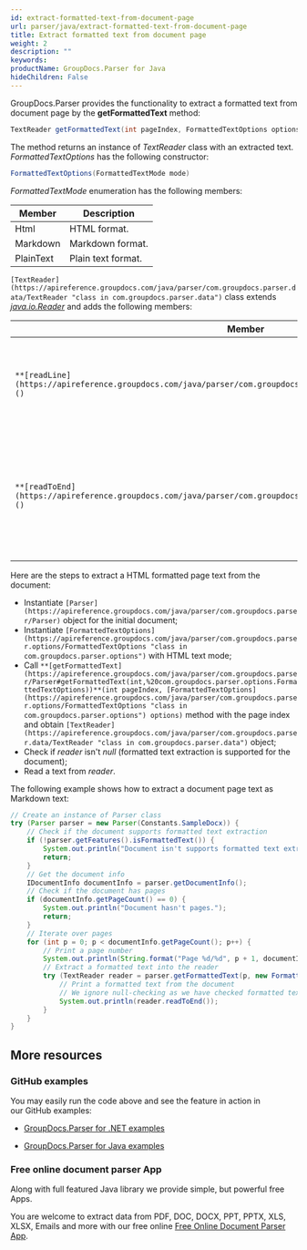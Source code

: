 ```yaml
---
id: extract-formatted-text-from-document-page
url: parser/java/extract-formatted-text-from-document-page
title: Extract formatted text from document page
weight: 2
description: ""
keywords: 
productName: GroupDocs.Parser for Java
hideChildren: False
---
```

GroupDocs.Parser provides the functionality to extract a formatted text from document page by the **getFormattedText** method:

```java
TextReader getFormattedText(int pageIndex, FormattedTextOptions options);

```

The method returns an instance of *TextReader* class with an extracted text. *FormattedTextOptions* has the following constructor:

```java
FormattedTextOptions(FormattedTextMode mode)

```

*FormattedTextMode* enumeration has the following members:

| Member | Description |
| --- | --- |
| Html | HTML format. |
| Markdown | Markdown format. |
| PlainText | Plain text format. |

`[TextReader](https://apireference.groupdocs.com/java/parser/com.groupdocs.parser.data/TextReader "class in com.groupdocs.parser.data")` class extends [*java.io.Reader*](http://docs.oracle.com/javase/7/docs/api/java/io/Reader.html?is-external=true) and adds the following members:

| Member | Description |
| --- | --- |
| `**[readLine](https://apireference.groupdocs.com/java/parser/com.groupdocs.parser.data/TextReader#readLine())**()` | Reads a line of characters from the text reader and returns the data as a string. |
| `**[readToEnd](https://apireference.groupdocs.com/java/parser/com.groupdocs.parser.data/TextReader#readToEnd())**()` | Reads all characters from the current position to the end of the text reader and returns them as one string. |

Here are the steps to extract a HTML formatted page text from the document:

*   Instantiate `[Parser](https://apireference.groupdocs.com/java/parser/com.groupdocs.parser/Parser)` object for the initial document;
*   Instantiate `[FormattedTextOptions](https://apireference.groupdocs.com/java/parser/com.groupdocs.parser.options/FormattedTextOptions "class in com.groupdocs.parser.options")` with HTML text mode;
*   Call `**[getFormattedText](https://apireference.groupdocs.com/java/parser/com.groupdocs.parser/Parser#getFormattedText(int,%20com.groupdocs.parser.options.FormattedTextOptions))**(int pageIndex, [FormattedTextOptions](https://apireference.groupdocs.com/java/parser/com.groupdocs.parser.options/FormattedTextOptions "class in com.groupdocs.parser.options") options)` method with the page index and obtain `[TextReader](https://apireference.groupdocs.com/java/parser/com.groupdocs.parser.data/TextReader "class in com.groupdocs.parser.data")` object;
*   Check if *reader* isn't *null* (formatted text extraction is supported for the document);
*   Read a text from *reader*.

The following example shows how to extract a document page text as Markdown text:

```java
// Create an instance of Parser class
try (Parser parser = new Parser(Constants.SampleDocx)) {
    // Check if the document supports formatted text extraction
    if (!parser.getFeatures().isFormattedText()) {
        System.out.println("Document isn't supports formatted text extraction.");
        return;
    }
    // Get the document info
    IDocumentInfo documentInfo = parser.getDocumentInfo();
    // Check if the document has pages
    if (documentInfo.getPageCount() == 0) {
        System.out.println("Document hasn't pages.");
        return;
    }
    // Iterate over pages
    for (int p = 0; p < documentInfo.getPageCount(); p++) {
        // Print a page number 
        System.out.println(String.format("Page %d/%d", p + 1, documentInfo.getPageCount()));
        // Extract a formatted text into the reader
        try (TextReader reader = parser.getFormattedText(p, new FormattedTextOptions(FormattedTextMode.Markdown))) {
            // Print a formatted text from the document
            // We ignore null-checking as we have checked formatted text extraction feature support earlier
            System.out.println(reader.readToEnd());
        }
    }
}

```

## More resources

### GitHub examples

You may easily run the code above and see the feature in action in our GitHub examples:

*   [GroupDocs.Parser for .NET examples](https://github.com/groupdocs-parser/GroupDocs.Parser-for-.NET)
    
*   [GroupDocs.Parser for Java examples](https://github.com/groupdocs-parser/GroupDocs.Parser-for-Java)
    

### Free online document parser App

Along with full featured Java library we provide simple, but powerful free Apps.

You are welcome to extract data from PDF, DOC, DOCX, PPT, PPTX, XLS, XLSX, Emails and more with our free online [Free Online Document Parser App](https://products.groupdocs.app/parser).
